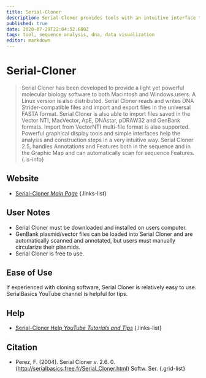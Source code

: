 ```yaml
---
title: Serial-Cloner
description: Serial-Cloner provides tools with an intuitive interface that assists you in DNA cloning, sequence analysis and visualization.
published: true
date: 2020-07-29T22:04:52.680Z
tags: tool, sequence analysis, dna, data visualization
editor: markdown
---
```


# Serial-Cloner

> Serial Cloner has been developed to provide a light yet powerful molecular biology software to both Macintosh and Windows users. A Linux version is also distributed. Serial Cloner reads and writes DNA Strider-compatible files and import and export files in the universal FASTA format. Serial Cloner is also able to import files saved in the Vector NTI, MacVector, ApE, DNAstar, pDRAW32 and GenBank formats. Import from VectorNTI multi-file format is also supported. Powerful graphical display tools and simple interfaces help the analysis and construction steps in a very intuitive way. Serial Cloner 2.5, handles Annotations and Features both in the sequence and in the Graphic Map and can automatically scan for sequence Features.
{.is-info}

 

## Website 

- [Serial-Cloner *Main Page*](http://serialbasics.free.fr/Serial_Cloner.html)
 {.links-list}

## User Notes

- Serial Cloner must be downloaded and installed on users computer. 
- GenBank plasmid/vector files can be loaded into Serial Cloner and are automatically scanned and annotated, but users must manually circularize their plasmids. 
- Serial Cloner is free to use. 

## Ease of Use

If experienced with cloning software, Serial Cloner is relatively easy to use.  SerialBasics YouTube channel is helpful for tips. 

## Help

- [Serial-Cloner Help *YouTube Tutorials and Tips*](http://serialbasics.free.fr/SerialBasics_YouTube_Channel.html)
{.links-list}

## Citation

- Perez, F. (2004). Serial Cloner v. 2.6. 0. (http://serialbasics.free.fr/Serial_Cloner.html) Softw. Ser.
{.grid-list}